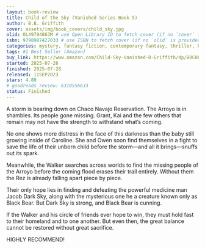 ```yaml
---
layout: book-review
title: Child of the Sky (Vanished Series Book 5)
author: B.B. Griffith
cover: assets/img/book_covers/child_sky.jpg
olid: OL49794863M # use Open Library ID to fetch cover (if no `cover` is provided)
isbn: 9798987427033 # use ISBN to fetch cover (if no `olid` is provided, dashes are optional)
categories: mystery, fantasy fiction, contemporary fantasy, thriller, high fantasy, metaphysical fiction, suspense, urban fantasy, paranormal fantasy, fairy tale, paranormal fiction
tags: #1 Best Seller (Amazon)
buy_link: https://www.amazon.com/Child-Sky-Vanished-B-Griffith/dp/B0CHL5KLFJ/ref=pd_bxgy_thbs_d_sccl_2/141-2353091-3985969?pd_rd_w=ELUit&content-id=amzn1.sym.dcf559c6-d374-405e-a13e-133e852d81e1&pf_rd_p=dcf559c6-d374-405e-a13e-133e852d81e1&pf_rd_r=GJD9RBM3JJ2YXRGQ2XYA&pd_rd_wg=S2a7I&pd_rd_r=5e0a2320-cdde-472e-80c0-3aa8aa1280ff&pd_rd_i=B0CHL5KLFJ&psc=1
started: 2025-07-26
finished: 2025-07-28
released: 11SEP2023
stars: 4.80
# goodreads_review: 6318556633
status: Finished
---
```


A storm is bearing down on Chaco Navajo Reservation. The Arroyo is in shambles. Its people gone missing. Grant, Kai and the few others that remain may not have the strength to withstand what’s coming.

No one shows more distress in the face of this darkness than the baby still growing inside of Caroline. She and Owen soon find themselves in a fight to save the life of their unborn child before the storm—and all it brings—snuffs out its spark.

Meanwhile, the Walker searches across worlds to find the missing people of the Arroyo before the coming flood erases their trail entirely. Without them the Rez is already falling apart piece by piece.

Their only hope lies in finding and defeating the powerful medicine man Jacob Dark Sky, along with the mysterious one he a creature known only as Black Bear. But Dark Sky is strong, and Black Bear is cunning.

If the Walker and his circle of friends ever hope to win, they must hold fast to their homeland and to one another. But even then, the great balance cannot be restored without great sacrifice.

HIGHLY RECOMMEND!
